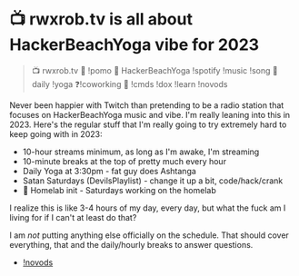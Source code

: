 # 📺 rwxrob.tv is all about HackerBeachYoga vibe for 2023

> 📺 rwxrob.tv 🍅 !pomo 🎵 HackerBeachYoga !spotify !music !song 🧘 daily !yoga ❓!coworking 🤔 !cmds !dox !learn !novods

Never been happier with Twitch than pretending to be a radio station that focuses on HackerBeachYoga music and vibe. I'm really leaning into this in 2023. Here's the regular stuff that I'm really going to try extremely hard to keep going with in 2023:

* 10-hour streams minimum, as long as I'm awake, I'm streaming
* 10-minute breaks at the top of pretty much every hour
* Daily Yoga at 3:30pm - fat guy does Ashtanga
* Satan Saturdays (DevilsPlaylist) - change it up a bit, code/hack/crank
* 🐧 Homelab init - Saturdays working on the homelab

I realize this is like 3-4 hours of my day, every day, but what the fuck am I living for if I can't at least do that?

I am *not* putting anything else officially on the schedule. That should cover everything, that and the daily/hourly breaks to answer questions.

* [!novods](../1914)
